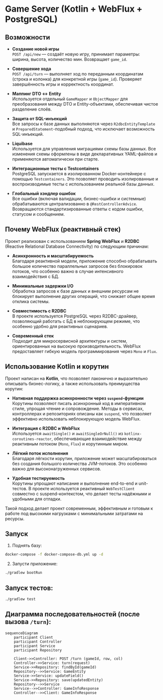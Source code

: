 # Game Server (Kotlin + WebFlux + PostgreSQL)

## Возможности

- **Создание новой игры**  
  `POST /api/new` — создаёт новую игру, принимает параметры: ширина, высота, количество мин. Возвращает `game_id`.

- **Совершение хода**  
  `POST /api/turn` — выполняет ход по переданным координатам (строка и колонка) для конкретной игры (`game_id`). Проверяет завершённость игры и корректность координат.

- **Маппинг DTO ↔ Entity**  
  Используется отдельный `GameMapper` и `ObjectMapper` для преобразования между DTO и Entity-объектами, обеспечивая чистое разделение слоёв.

- **Защита от SQL-инъекций**  
  Все запросы к базе данных выполняются через `R2dbcEntityTemplate` и `PreparedStatement`-подобный подход, что исключает возможность SQL-инъекций.

- **Liquibase**  
  Используется для управления миграциями схемы базы данных. Все изменения схемы оформлены в виде декларативных YAML-файлов и применяются автоматически при старте.

- **Интеграционные тесты с Testcontainers**  
  PostgreSQL запускается в изолированном Docker-контейнере с помощью `Testcontainers`. Это позволяет проводить изолированные и воспроизводимые тесты с использованием реальной базы данных.

- **Глобальный хэндлер ошибок**  
  Все ошибки (включая валидации, бизнес-ошибки и системные) обрабатываются централизованно в `@RestControllerAdvice`. Возвращаются стандартизированные ответы с кодом ошибки, статусом и сообщением.

## Почему WebFlux (реактивный стек)

Проект реализован с использованием **Spring WebFlux** и **R2DBC** (Reactive Relational Database Connectivity) по следующим причинам:

- **Асинхронность и масштабируемость**  
  Благодаря реактивной модели, приложение способно обрабатывать большое количество параллельных запросов без блокировок потоков, что особенно важно в случае интенсивного взаимодействия с БД.

- **Минимальные задержки I/O**  
  Обработка запросов к базе данных и внешним ресурсам не блокирует выполнение других операций, что снижает общее время отклика системы.

- **Совместимость с R2DBC**  
  В проекте используется PostgreSQL через R2DBC-драйвер, позволяющий работать с БД в неблокирующем режиме, что особенно удобно для реактивных сценариев.

- **Современный стек**  
  Подходит для микросервисной архитектуры и систем, ориентированных на высокую производительность. WebFlux предоставляет гибкую модель программирования через `Mono` и `Flux`.

## Использование Kotlin и корутин

Проект написан на **Kotlin**, что позволяет лаконично и выразительно описывать бизнес-логику, а также использовать преимущества корутин:

- **Нативная поддержка асинхронности через `suspend`-функции**  
  Корутины позволяют писать асинхронный код в императивном стиле, упрощая чтение и сопровождение. Методы в сервисах, контроллерах и репозиториях описаны как `suspend`, что позволяет эффективно использовать неблокирующую модель WebFlux.

- **Интеграция с R2DBC и WebFlux**  
  Используется `awaitSingle()` и `awaitSingleOrNull()` из `kotlinx-coroutines-reactor`, обеспечивающие взаимодействие между реактивным потоком (`Mono`, `Flux`) и корутинным миром.

- **Лёгкий поток исполнения**  
  Благодаря лёгкости корутин, приложение может масштабироваться без создания большого количества JVM-потоков. Это особенно важно для высоконагруженных сервисов.

- **Удобная тестируемость**  
  Корутины упрощают написание и выполнение end-to-end и unit-тестов. В проекте используется реактивный `WebTestClient` совместно с suspend-контекстом, что делает тесты надёжными и удобными для отладки.

Такой подход делает проект современным, эффективным и готовым к работе под высокими нагрузками с минимальными затратами на ресурсы.


## Запуск
1. Поднять базу:
```bash
docker-compose -f docker-compose-db.yml up -d
```
2. Запусти приложение:
```bash
./gradlew bootRun
```

## Запуск тестов:
```bash
./gradlew test
```

## Диаграмма последовательностей (после вызова `/turn`):

```mermaid
sequenceDiagram
    participant Client
    participant Controller
    participant Service
    participant Repository

    Client->>Controller: POST /turn (gameId, row, col)
    Controller->>Service: turn(request)
    Service->>Repository: findById(gameId)
    Repository-->>Service: GameEntity
    Service->>Service: updateField()
    Service->>Repository: save(updatedEntity)
    Repository-->>Service
    Service-->>Controller: GameInfoResponse
    Controller-->>Client: GameInfoResponse
```
